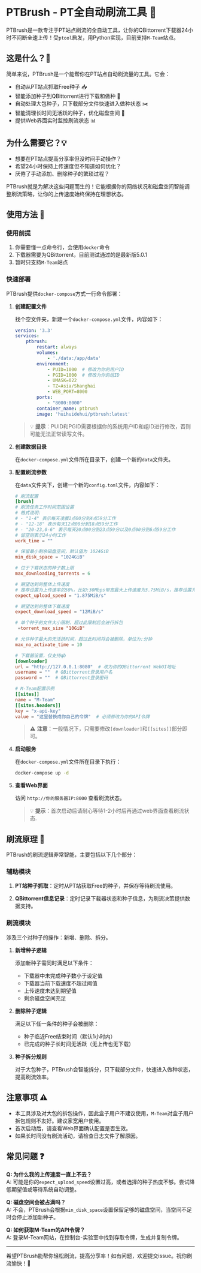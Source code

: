 # PTBrush - PT全自动刷流工具 🚀

PTBrush是一款专注于PT站点刷流的全自动工具，让你的QBittorrent下载器24小时不间断全速上传！受`ptool`启发，用Python实现，目前支持`M-Team`站点。

## 这是什么？🤔

简单来说，PTBrush是一个能帮你在PT站点自动刷流量的工具。它会：

- 自动从PT站点抓取Free种子 📥
- 智能添加种子到QBittorrent进行下载和做种 🌱
- 自动处理大包种子，只下载部分文件快速进入做种状态 ✂️
- 智能清理长时间无活跃的种子，优化磁盘空间 🧹
- 提供Web界面实时监控刷流状态 📊

## 为什么需要它？💡

- 想要在PT站点提高分享率但没时间手动操作？
- 希望24小时保持上传速度但不知道如何优化？
- 厌倦了手动添加、删除种子的繁琐过程？

PTBrush就是为解决这些问题而生的！它能根据你的网络状况和磁盘空间智能调整刷流策略，让你的上传速度始终保持在理想状态。

## 使用方法 📝

### 使用前提

1. 你需要懂一点命令行，会使用`docker`命令
2. 下载器需要为QBittorrent，目前测试通过的是最新版5.0.1
3. 暂时只支持`M-Team`站点

### 快速部署

PTBrush提供`docker-compose`方式一行命令部署：

1. **创建配置文件**

   找个空文件夹，新建一个`docker-compose.yml`文件，内容如下：

   ```yaml
   version: '3.3'
   services:
       ptbrush:
           restart: always
           volumes:
               - './data:/app/data'
           environment:
               - PUID=1000  # 修改为你的用户ID
               - PGID=1000  # 修改为你的组ID
               - UMASK=022
               - TZ=Asia/Shanghai
               - WEB_PORT=8000
           ports:
               - "8000:8000"
           container_name: ptbrush
           image: 'huihuidehui/ptbrush:latest'
   ```

   > 💡 **提示**：PUID和PGID需要根据你的系统用户ID和组ID进行修改，否则可能无法正常读写文件。

2. **创建数据目录**

   在`docker-compose.yml`文件所在目录下，创建一个新的`data`文件夹。

3. **配置刷流参数**

   在`data`文件夹下，创建一个新的`config.toml`文件，内容如下：

   ```toml
   # 刷流配置
   [brush]
   # 刷流任务工作时间范围设置
   # 格式说明:
   # - "1-4" 表示每天凌晨1点00分到4点59分工作
   # - "12-18" 表示每天12点00分到18点59分工作
   # - "20-23,0-6" 表示每天20点00分到23点59分以及0点00分到6点59分工作
   # 留空则表示24小时工作
   work_time = ""
   
   # 保留最小剩余磁盘空间，默认值为 1024GiB
   min_disk_space = "1024GiB"
   
   # 位于下载状态的种子数上限
   max_downloading_torrents = 6  
   
   # 期望达到的整体上传速度
   # 推荐设置为上传速率的50%，比如:30Mbps带宽最大上传速度为3.75MiB/s，推荐设置为"1.875MiB/s"
   expect_upload_speed = "1.875MiB/s"
   
   # 期望达到的整体下载速度
   expect_download_speed = "12MiB/s"
   
   # 单个种子的文件大小限制，超过此限制后会进行拆包
    =torrent_max_size "10GiB"
   
   # 允许种子最大的无活跃时间，超过此时间将会被删除，单位为:分钟
   max_no_activate_time = 10
   
   # 下载器设置，仅支持qb
   [downloader]
   url = "http://127.0.0.1:8080"  # 改为你的QBittorrent WebUI地址
   username = ""  # QBittorrent登录用户名
   password = ""  # QBittorrent登录密码
   
   # M-Team配置示例
   [[sites]]
   name = "M-Team"
   [[sites.headers]]
   key = "x-api-key"
   value = "这里替换成你自己的令牌"  # 必须修改为你的API令牌
   ```

   > ⚠️ **注意**：一般情况下，只需要修改`[downloader]`和`[[sites]]`部分即可。

4. **启动服务**

   在`docker-compose.yml`文件所在目录下执行：

   ```bash
   docker-compose up -d
   ```

5. **查看Web界面**

   访问 `http://你的服务器IP:8000` 查看刷流状态。
   > 💡 **提示**：首次启动后请耐心等待1-2小时后再通过web界面查看刷流状态.


## 刷流原理 🧠

PTBrush的刷流逻辑非常智能，主要包括以下几个部分：

### 辅助模块

1. **PT站种子抓取**：定时从PT站获取Free的种子，并保存等待刷流使用。

2. **QBittorrent信息记录**：定时记录下载器状态和种子信息，为刷流决策提供数据支持。

### 刷流模块

涉及三个对种子的操作：新增、删除、拆分。

1. **新增种子逻辑**

   添加新种子需同时满足以下条件：
   - 下载器中未完成种子数小于设定值
   - 下载器当前下载速度不超过阈值
   - 上传速度未达到期望值
   - 剩余磁盘空间充足

2. **删除种子逻辑**

   满足以下任一条件的种子会被删除：
   - 种子临近Free结束时间（默认1小时内）
   - 已完成的种子长时间无活跃（无上传也无下载）

3. **种子拆分规则**

   对于大包种子，PTBrush会智能拆分，只下载部分文件，快速进入做种状态，提高刷流效率。

## 注意事项 ⚠️

- 本工具涉及对大包的拆包操作，因此盒子用户不建议使用，`M-Team`对盒子用户拆包规则不友好。建议家宽用户使用。
- 首次启动后，请查看Web界面确认配置是否生效。
- 如果长时间没有刷流活动，请检查日志文件了解原因。

## 常见问题 ❓

**Q: 为什么我的上传速度一直上不去？**  
A: 可能是你的`expect_upload_speed`设置过高，或者选择的种子热度不够。尝试降低期望值或等待系统自动调整。

**Q: 磁盘空间会被占满吗？**  
A: 不会，PTBrush会根据`min_disk_space`设置保留足够的磁盘空间，当空间不足时会停止添加新种子。

**Q: 如何获取M-Team的API令牌？**  
A: 登录M-Team网站，在控制台-实验室中找到存取令牌，生成并复制令牌。

---

希望PTBrush能帮你轻松刷流，提高分享率！如有问题，欢迎提交issue。祝你刷流愉快！🎉
